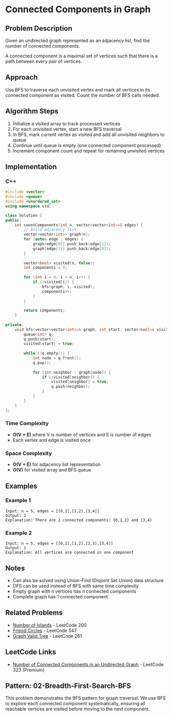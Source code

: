 # Connected Components in Graph

## Problem Description

Given an undirected graph represented as an adjacency list, find the number of connected components.

A connected component is a maximal set of vertices such that there is a path between every pair of vertices.

## Approach

Use BFS to traverse each unvisited vertex and mark all vertices in its connected component as visited. Count the number of BFS calls needed.

## Algorithm Steps

1. Initialize a visited array to track processed vertices
2. For each unvisited vertex, start a new BFS traversal
3. In BFS, mark current vertex as visited and add all unvisited neighbors to queue
4. Continue until queue is empty (one connected component processed)
5. Increment component count and repeat for remaining unvisited vertices

## Implementation

### C++
```cpp
#include <vector>
#include <queue>
#include <unordered_set>
using namespace std;

class Solution {
public:
    int countComponents(int n, vector<vector<int>>& edges) {
        // Build adjacency list
        vector<vector<int>> graph(n);
        for (auto& edge : edges) {
            graph[edge[0]].push_back(edge[1]);
            graph[edge[1]].push_back(edge[0]);
        }
        
        vector<bool> visited(n, false);
        int components = 0;
        
        for (int i = 0; i < n; i++) {
            if (!visited[i]) {
                bfs(graph, i, visited);
                components++;
            }
        }
        
        return components;
    }
    
private:
    void bfs(vector<vector<int>>& graph, int start, vector<bool>& visited) {
        queue<int> q;
        q.push(start);
        visited[start] = true;
        
        while (!q.empty()) {
            int node = q.front();
            q.pop();
            
            for (int neighbor : graph[node]) {
                if (!visited[neighbor]) {
                    visited[neighbor] = true;
                    q.push(neighbor);
                }
            }
        }
    }
};
```

### Time Complexity
- **O(V + E)** where V is number of vertices and E is number of edges
- Each vertex and edge is visited once

### Space Complexity
- **O(V + E)** for adjacency list representation
- **O(V)** for visited array and BFS queue

## Examples

### Example 1
```
Input: n = 5, edges = [[0,1],[1,2],[3,4]]
Output: 2
Explanation: There are 2 connected components: {0,1,2} and {3,4}
```

### Example 2
```
Input: n = 5, edges = [[0,1],[1,2],[2,3],[3,4]]
Output: 1
Explanation: All vertices are connected in one component
```

## Notes

- Can also be solved using Union-Find (Disjoint Set Union) data structure
- DFS can be used instead of BFS with same time complexity
- Empty graph with n vertices has n connected components
- Complete graph has 1 connected component

## Related Problems

- [Number of Islands](https://leetcode.com/problems/number-of-islands/) - LeetCode 200
- [Friend Circles](https://leetcode.com/problems/friend-circles/) - LeetCode 547
- [Graph Valid Tree](https://leetcode.com/problems/graph-valid-tree/) - LeetCode 261

## LeetCode Links

- [Number of Connected Components in an Undirected Graph](https://leetcode.com/problems/number-of-connected-components-in-an-undirected-graph/) - LeetCode 323 (Premium)

## Pattern: 02-Breadth-First-Search-BFS

This problem demonstrates the BFS pattern for graph traversal. We use BFS to explore each connected component systematically, ensuring all reachable vertices are visited before moving to the next component.
